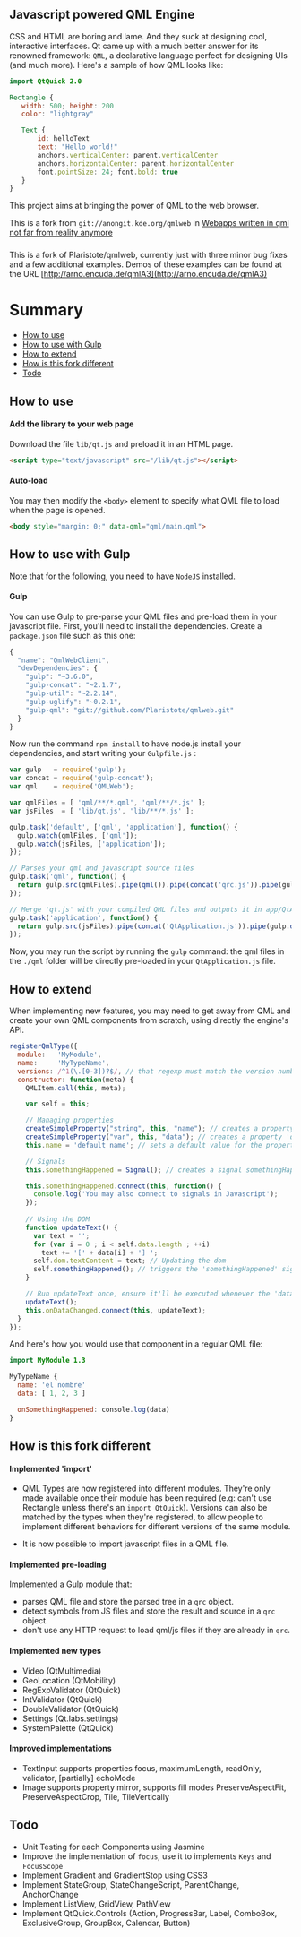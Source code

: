 ## Javascript powered QML Engine
CSS and HTML are boring and lame. And they suck at designing cool, interactive interfaces. Qt came up with a much better answer for its renowned framework: `QML`, a declarative language perfect for designing UIs (and much more). Here's a sample of how QML looks like:

```QML
import QtQuick 2.0

Rectangle {
   width: 500; height: 200
   color: "lightgray"

   Text {
       id: helloText
       text: "Hello world!"
       anchors.verticalCenter: parent.verticalCenter
       anchors.horizontalCenter: parent.horizontalCenter
       font.pointSize: 24; font.bold: true
   }
}
```

This project aims at bringing the power of QML to the web browser.

This is a fork from `git://anongit.kde.org/qmlweb` in [Webapps written in qml not far from reality anymore](http://akreuzkamp.de/2013/07/10/webapps-written-in-qml-not-far-from-reality-anymore)

###
This is a fork of Plaristote/qmlweb, currently just with three minor
bug fixes and a few additional examples. Demos of these examples
can be found at the URL [http://arno.encuda.de/qmlA3](http://arno.encuda.de/qmlA3)

# Summary
* [How to use](#how-to-use)
* [How to use with Gulp](#how-to-use-with-gulp)
* [How to extend](#how-to-extend)
* [How is this fork different](#how-is-this-fork-different)
* [Todo](#todo)

## How to use
#### Add the library to your web page
Download the file `lib/qt.js` and preload it in an HTML page.

```HTML
<script type="text/javascript" src="/lib/qt.js"></script>
```

#### Auto-load
You may then modify the `<body>` element to specify what QML file to load when the page is opened.

```HTML
<body style="margin: 0;" data-qml="qml/main.qml">
````

## How to use with Gulp
Note that for the following, you need to have `NodeJS` installed.
#### Gulp
You can use Gulp to pre-parse your QML files and pre-load them in your javascript file. First, you'll need to install the dependencies. Create a `package.json` file such as this one:

```Javascript
{
  "name": "QmlWebClient",
  "devDependencies": {
    "gulp": "~3.6.0",
    "gulp-concat": "~2.1.7",
    "gulp-util": "~2.2.14",
    "gulp-uglify": "~0.2.1",
    "gulp-qml": "git://github.com/Plaristote/qmlweb.git"
  }
}
````

Now run the command `npm install` to have node.js install your dependencies, and start writing your `Gulpfile.js` :

```Javascript
var gulp   = require('gulp');
var concat = require('gulp-concat');
var qml    = require('QMLWeb');

var qmlFiles = [ 'qml/**/*.qml', 'qml/**/*.js' ];
var jsFiles  = [ 'lib/qt.js', 'lib/**/*.js' ];

gulp.task('default', ['qml', 'application'], function() {
  gulp.watch(qmlFiles, ['qml']);
  gulp.watch(jsFiles, ['application']);
});

// Parses your qml and javascript source files
gulp.task('qml', function() {
  return gulp.src(qmlFiles).pipe(qml()).pipe(concat('qrc.js')).pipe(gulp.dest('./lib'));
});

// Merge 'qt.js' with your compiled QML files and outputs it in app/QtApplication.js
gulp.task('application', function() {
  return gulp.src(jsFiles).pipe(concat('QtApplication.js')).pipe(gulp.dest('./app'));
});
````

Now, you may run the script by running the `gulp` command: the qml files in the `./qml` folder will be directly pre-loaded in your `QtApplication.js` file.

## How to extend
When implementing new features, you may need to get away from QML and create your own QML components from scratch, using directly the engine's API.

```Javascript
registerQmlType({
  module:   'MyModule',
  name:     'MyTypeName',
  versions: /^1(\.[0-3])?$/, // that regexp must match the version number for the import to work
  constructor: function(meta) {
    QMLItem.call(this, meta);

    var self = this;

    // Managing properties
    createSimpleProperty("string", this, "name"); // creates a property 'name' of type string
    createSimpleProperty("var", this, "data"); // creates a property 'data' of undefined type
    this.name = 'default name'; // sets a default value for the property 'name'

    // Signals
    this.somethingHappened = Signal(); // creates a signal somethingHappened

    this.somethingHappened.connect(this, function() {
      console.log('You may also connect to signals in Javascript');
    });
  
    // Using the DOM
    function updateText() {
      var text = '';
      for (var i = 0 ; i < self.data.length ; ++i)
        text += '[' + data[i] + '] ';
      self.dom.textContent = text; // Updating the dom
      self.somethingHappened(); // triggers the 'somethingHappened' signal.
    }

    // Run updateText once, ensure it'll be executed whenever the 'data' property changes.
    updateText();
    this.onDataChanged.connect(this, updateText);
  }
});
```

And here's how you would use that component in a regular QML file:
```QML
import MyModule 1.3

MyTypeName {
  name: 'el nombre'
  data: [ 1, 2, 3 ]

  onSomethingHappened: console.log(data)
}
```

## How is this fork different
#### Implemented 'import'
- QML Types are now registered into different modules. They're only made available once
  their module has been required (e.g: can't use Rectangle unless there's an `import QtQuick`).
  Versions can also be matched by the types when they're registered, to allow people to implement
  different behaviors for different versions of the same module.

- It is now possible to import javascript files in a QML file.

#### Implemented pre-loading
Implemented a Gulp module that:
- parses QML file and store the parsed tree in a `qrc` object.
- detect symbols from JS files and store the result and source in a `qrc` object.
- don't use any HTTP request to load qml/js files if they are already in `qrc`.

#### Implemented new types
- Video           (QtMultimedia)
- GeoLocation     (QtMobility)
- RegExpValidator (QtQuick)
- IntValidator    (QtQuick)
- DoubleValidator (QtQuick)
- Settings        (Qt.labs.settings)
- SystemPalette   (QtQuick)

#### Improved implementations
* TextInput supports properties focus, maximumLength, readOnly, validator, [partially] echoMode
* Image supports property mirror, supports fill modes PreserveAspectFit, PreserveAspectCrop, Tile, TileVertically

## Todo
- Unit Testing for each Components using Jasmine
- Improve the implementation of `focus`, use it to implements `Keys` and `FocusScope`
- Implement Gradient and GradientStop using CSS3
- Implement StateGroup, StateChangeScript, ParentChange, AnchorChange
- Implement ListView, GridView, PathView
- Implement QtQuick.Controls (Action, ProgressBar, Label, ComboBox, ExclusiveGroup, GroupBox, Calendar, Button)
